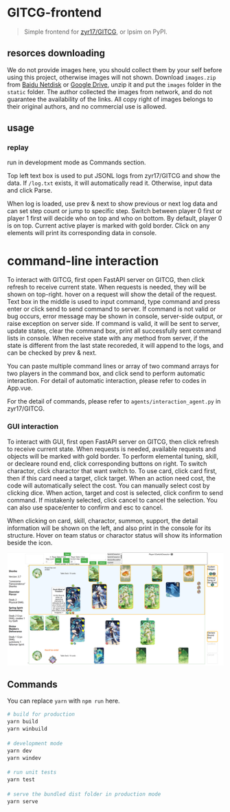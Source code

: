 # GITCG-frontend

> Simple frontend for [zyr17/GITCG](https://github.com/zyr17/GITCG), or lpsim
> on PyPI.

## resorces downloading

We do not provide images here, you should collect them by your self before
using this project, otherwise images will not shown. Download `images.zip` from
[Baidu Netdisk](https://pan.baidu.com/s/1O1K2pdHSIsl2JY2p3UOVhw?pwd=tgic)
or 
[Google Drive](https://drive.google.com/drive/folders/12yKmNslSDwTCxoqOpuBD9fVzb_AYBWf1?usp=sharing),
unzip it and put the `images` folder in the
`static` folder. The author collected the images from network, and do not
guarantee the availability of the links. All copy right of images belongs to 
their original authors, and no commercial use is allowed.

## usage

### replay

run in development mode as Commands section.

Top left text box is used to put JSONL logs from zyr17/GITCG and show the data.
If `/log.txt` exists, it will automatically read it. Otherwise, input data
and click Parse.

When log is loaded, use prev \& next to show previous or next log data and
can set step count or jump to specific step. Switch between player 0 first or
player 1 first will decide who on top and who on bottom. By default, player 0
is on top. Current active player is marked with gold border. Click on any
elements will print its corresponding data in console.

# command-line interaction

To interact with GITCG, first open FastAPI server
on GITCG, then click refresh to receive current state. When requests is needed,
they will be shown on top-right. hover on a request will show the detail
of the request.
Text box in the middle is used to input command, type command and press enter
or click send to send command to server. If command is not valid or bug occurs,
error message may be shown in console, server-side output, or 
raise exception on server side. If command is valid, it will be sent to server,
update states, clear the command box, print all successfully sent command lists
in console. When receive state with any method from server, if the state is
different from the last state recoreded, it will append to the logs, and can
be checked by prev \& next.

You can paste multiple command lines or array of two command arrays for two
players in the command box, and click send to perform automatic interaction.
For detail of automatic interaction, please refer to codes in App.vue.

For the detail of commands, please refer to 
`agents/interaction_agent.py` in zyr17/GITCG.

### GUI interaction

To interact with GUI, first open FastAPI server on GITCG, then click refresh
to receive current state. When requests is needed, available requests and 
objects will be marked with gold border. To perform elemental tuning, skill,
or decleare round end, click corresponding buttons on right. To switch 
charactor, click charactor that want switch to. To use card, click card first,
then if this card need a target, click target. When an action need cost, the
code will automatically select the cost. You can manually select cost by 
clicking dice. When action, target and cost is selected, click confirm to send
command. If mistakenly selected, click cancel to cancel the selection. You can
also use space/enter to confirm and esc to cancel. 

When clicking on card, skill, charactor, summon, support, the detail 
information will be shown on the left, and also print in the console for its
structure. Hover on team status or charactor status will show its information
beside the icon.


![Sample](./docs/sample.png)

## Commands

You can replace `yarn` with `npm run` here.

```bash
# build for production
yarn build
yarn winbuild

# development mode
yarn dev
yarn windev

# run unit tests
yarn test

# serve the bundled dist folder in production mode
yarn serve
```
